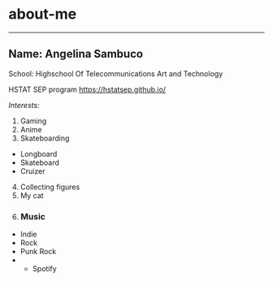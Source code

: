 # about-me
---
Name: **Angelina Sambuco**
---

School: Highschool Of Telecommunications Art and Technology

HSTAT SEP program https://hstatsep.github.io/

*Interests:*
1. Gaming 
2. Anime
3. Skateboarding
- Longboard
- Skateboard
- Cruizer
4. Collecting figures
5. My cat
6. ### Music
- Indie
- Rock
- Punk Rock
- * Spotify

